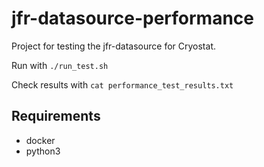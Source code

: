 # jfr-datasource-performance
Project for testing the jfr-datasource for Cryostat.

Run with `./run_test.sh`

Check results with `cat performance_test_results.txt`

## Requirements
- docker
- python3